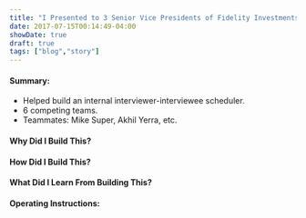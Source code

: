 ```yaml
---
title: "I Presented to 3 Senior Vice Presidents of Fidelity Investments"
date: 2017-07-15T00:14:49-04:00
showDate: true
draft: true
tags: ["blog","story"]
---
```


#### Summary:

* Helped build an internal interviewer-interviewee scheduler.
* 6 competing teams.
* Teammates: Mike Super, Akhil Yerra, etc.

#### Why Did I Build This?

#### How Did I Build This?

#### What Did I Learn From Building This?

#### Operating Instructions:

